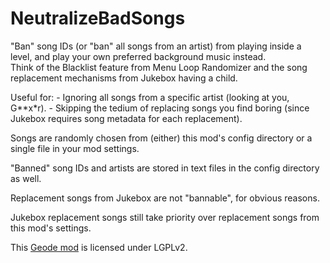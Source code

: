 # NeutralizeBadSongs
"Ban" song IDs (or "ban" all songs from an artist) from playing inside a level, and play your own preferred background music instead.\
Think of the Blacklist feature from Menu Loop Randomizer and the song replacement mechanisms from Jukebox having a child.

Useful for:
\- Ignoring all songs from a specific artist (looking at you, G\*\*x\*r).
\- Skipping the tedium of replacing songs you find boring (since Jukebox requires song metadata for each replacement).

Songs are randomly chosen from (either) this mod's config directory or a single file in your mod settings.

"Banned" song IDs and artists are stored in text files in the config directory as well.

Replacement songs from Jukebox are not "bannable", for obvious reasons.

Jukebox replacement songs still take priority over replacement songs from this mod's settings.

This [Geode mod](https://geode-sdk.org) is licensed under LGPLv2.